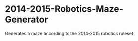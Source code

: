 2014-2015-Robotics-Maze-Generator
=================================

Generates a maze according to the 2014-2015 robotics ruleset
